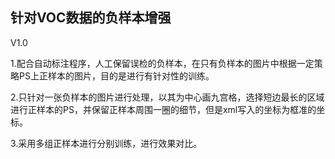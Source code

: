 ## 针对VOC数据的负样本增强
V1.0

1.配合自动标注程序，人工保留误检的负样本，在只有负样本的图片中根据一定策略PS上正样本的图片，目的是进行有针对性的训练。

2.只针对一张负样本的图片进行处理，以其为中心画九宫格，选择短边最长的区域进行正样本的PS，并保留正样本周围一圈的细节，但是xml写入的坐标为框准的坐标。

3.采用多组正样本进行分别训练，进行效果对比。

